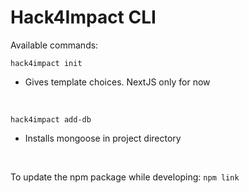 # Hack4Impact CLI

Available commands:

```
hack4impact init
```
- Gives template choices. NextJS only for now

<br>

```
hack4impact add-db
```
- Installs mongoose in project directory


<br>

To update the npm package while developing:
`npm link`

